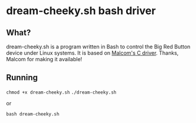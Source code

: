# dream-cheeky.sh bash driver

## What?

dream-cheeky.sh is a program written in Bash to control the Big Red Button device under Linux systems. It is based on [Malcom's C driver](http://blog.opensensors.io/blog/2013/11/25/the-big-red-button/). Thanks, Malcom for making it available!

## Running

`chmod +x dream-cheeky.sh`
`./dream-cheeky.sh`

or

`bash dream-cheeky.sh`
